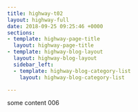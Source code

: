 ```yaml
---
title: highway-t02
layout: highway-full
date: 2018-09-25 09:25:46 +0000
sections:
- template: highway-page-title
  layout: highway-page-title
- template: highway-blog-layout
  layout: highway-blog-layout
  sidebar_left:
  - template: highway-blog-category-list
    layout: highway-blog-category-list

---
```

some content 006
